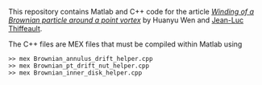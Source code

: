 This repository contains Matlab and C++ code for the article [_Winding of a Brownian particle around a point vortex_][1] by Huanyu Wen and [Jean-Luc Thiffeault][2].

The C++ files are MEX files that must be compiled within Matlab using
```
>> mex Brownian_annulus_drift_helper.cpp
>> mex Brownian_pt_drift_nut_helper.cpp
>> mex Brownian_inner_disk_helper.cpp
```

[1]: http://arxiv.org/abs/1810.13364
[2]: http://www.math.wisc.edu/~jeanluc/
